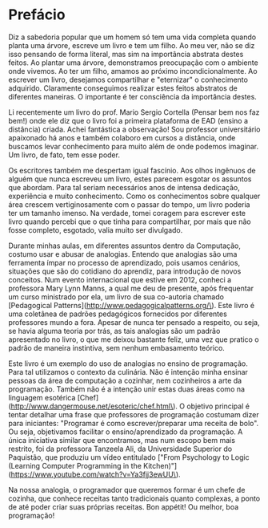 # Prefácio

Diz a sabedoria popular que um homem só tem uma vida completa quando planta uma árvore, escreve um livro e tem um filho. Ao meu ver, não se diz isso pensando de forma literal, mas sim na importância abstrata destes feitos. Ao plantar uma árvore, demonstramos preocupação com o ambiente onde vivemos. Ao ter um filho, amamos ao próximo incondicionalmente. Ao escrever um livro, desejamos compartilhar e "eternizar" o conhecimento adquirido. Claramente conseguimos realizar estes feitos abstratos de diferentes maneiras. O importante é ter consciência da importância destes.

Li recentemente um livro do prof. Mario Sergio Cortella \(Pensar bem nos faz bem!\) onde ele diz que o livro foi a primeira plataforma de EAD \(ensino a distância\) criada. Achei fantástica a observação! Sou professor universitário apaixonado há anos e também colaboro em cursos a distância, onde buscamos levar conhecimento para muito além de onde podemos imaginar. Um livro, de fato, tem esse poder.

Os escritores também me despertam igual fascínio. Aos olhos ingênuos de alguém que nunca escreveu um livro, estes parecem esgotar os assuntos que abordam. Para tal seriam necessários anos de intensa dedicação, experiência e muito conhecimento. Como os conhecimentos sobre qualquer área crescem vertiginosamente com o passar do tempo, um livro poderia ter um tamanho imenso. Na verdade, tomei coragem para escrever este livro quando percebi que o que tinha para compartilhar, por mais que não fosse completo, esgotado, valia muito ser divulgado. 

Durante minhas aulas, em diferentes assuntos dentro da Computação, costumo usar e abusar de analogias. Entendo que analogias são uma ferramenta ímpar no processo de aprendizado, pois usamos cenários, situações que são do cotidiano do aprendiz, para introdução de novos conceitos. Num evento internacional que estive em 2012, conheci a professora Mary Lynn Manns, a qual me deu de presente, após frequentar um curso ministrado por ela, um livro de sua co-autoria chamado \[Pedagogical Patterns\]\(http://www.pedagogicalpatterns.org/\). Este livro é uma coletânea de padrões pedagógicos fornecidos por diferentes professores mundo a fora. Apesar de nunca ter pensado a respeito, ou seja, se havia alguma teoria por trás, as tais analogias são um padrão apresentado no livro, o que me deixou bastante feliz, uma vez que pratico o padrão de maneira instintiva, sem nenhum embasamento teórico.

Este livro é um exemplo do uso de analogias no ensino de programação. Para tal utilizamos o contexto da culinária. Não é intenção minha ensinar pessoas da área de computação a cozinhar, nem cozinheiros a arte da programação. Também não é a intenção unir estas duas áreas como na linguagem esotérica \[Chef\]\(http://www.dangermouse.net/esoteric/chef.html\). O objetivo principal é tentar detalhar uma frase que professores de programação costumam dizer para iniciantes: "Programar é como escrever/preparar uma receita de bolo". Ou seja, objetivamos facilitar o ensino/aprendizado da programação. A única iniciativa similar que encontramos, mas num escopo bem mais restrito, foi da professora Tanzeela Ali, da Universidade Superior do Paquistão, que produziu um vídeo entitulado \["From Psychology to Logic \(Learning Computer Programming in the Kitchen\)"\]\(https://www.youtube.com/watch?v=Ya3fjj3ewUU\).

Na nossa analogia, o programador que queremos formar é um chefe de cozinha, que conhece receitas tanto tradicionais quanto complexas, a ponto de até poder criar suas próprias receitas. Bon appétit! Ou melhor, boa programação!






